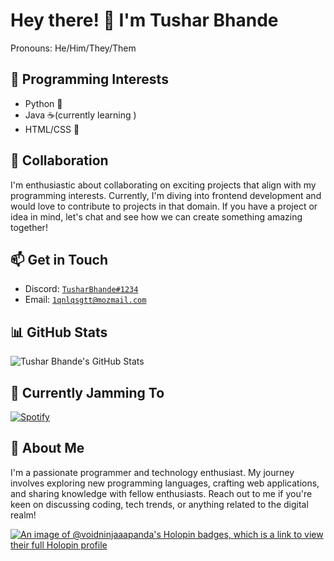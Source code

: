 <!-- Your Name and Pronouns -->
# Hey there! 👋 I'm Tushar Bhande
Pronouns: He/Him/They/Them

<!-- Programming Interests -->
## 🚀 Programming Interests
- Python 🐍
- Java ☕(currently learning )
- HTML/CSS 🎨

<!-- Collaboration -->
## 👥 Collaboration
I'm enthusiastic about collaborating on exciting projects that align with my programming interests. Currently, I'm diving into frontend development and would love to contribute to projects in that domain. If you have a project or idea in mind, let's chat and see how we can create something amazing together!

<!-- Contact Information -->
## 📫 Get in Touch
- Discord: [`TusharBhande#1234`](https://discordapp.com/users/808154319303737366)
- Email: [`1qnlqsgtt@mozmail.com`](mailto:1qnlqsgtt@mozmail.com)


<!-- GitHub Stats Card -->
## 📊 GitHub Stats
![Tushar Bhande's GitHub Stats](https://github-readme-stats.vercel.app/api?username=YourGitHubUsername&show_icons=true&theme=radical)

<!-- Spotify Status Card -->
## 🎵 Currently Jamming To
[![Spotify](https://novatorem.vercel.app/api/spotify)](https://open.spotify.com/user/YourSpotifyUsername)



<!-- Bio -->
## 🌟 About Me
I'm a passionate programmer and technology enthusiast. My journey involves exploring new programming languages, crafting web applications, and sharing knowledge with fellow enthusiasts. Reach out to me if you're keen on discussing coding, tech trends, or anything related to the digital realm!

[![An image of @voidninjaaapanda's Holopin badges, which is a link to view their full Holopin profile](https://holopin.me/voidninjaaapanda)](https://holopin.io/@voidninjaaapanda)



